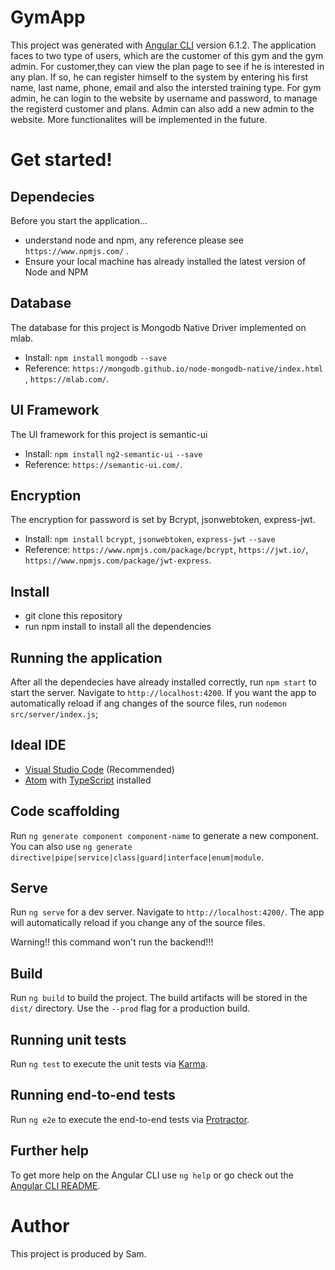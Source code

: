 # GymApp

This project was generated with [Angular CLI](https://github.com/angular/angular-cli) version 6.1.2. The application faces to two type of users, which are the customer of this gym and the gym admin. For customer,they can view the plan page to see if he is interested in any plan. If so, he can register himself to the system by entering his first name, last name, phone, email and also the intersted training type. For gym admin, he can login to the website by username and password, to manage the registerd customer and plans. Admin can also add a new admin to the website. More functionalites will be implemented in the future.

# Get started!

## Dependecies

Before you start the application...
* understand node and npm, any reference please see `https://www.npmjs.com/` . 
* Ensure your local machine has already installed the latest version of Node and NPM

## Database

The database for this project is Mongodb Native Driver implemented on mlab.
* Install: `npm install` `mongodb` `--save`
* Reference: `https://mongodb.github.io/node-mongodb-native/index.html` , `https://mlab.com/`.

## UI Framework

The UI framework for this project is semantic-ui
* Install: `npm install` `ng2-semantic-ui` `--save`
* Reference: `https://semantic-ui.com/`.

## Encryption

The encryption for password is set by Bcrypt, jsonwebtoken, express-jwt.
* Install: `npm install` `bcrypt`, `jsonwebtoken`, `express-jwt` `--save`
* Reference:  `https://www.npmjs.com/package/bcrypt`, `https://jwt.io/`, `https://www.npmjs.com/package/jwt-express`.

## Install

* git clone this repository
* run npm install to install all the dependencies

## Running the application

After all the dependecies have already installed correctly, run `npm start` to start the server. 
Navigate to `http://localhost:4200`. If you want the app to automatically reload if ang changes of the 
source files, run `nodemon src/server/index.js`;

## Ideal IDE
* [Visual Studio Code](https://code.visualstudio.com/) (Recommended)
* [Atom](https://atom.io/) with [TypeScript](https://atom.io/packages/atom-typescript) installed

## Code scaffolding

Run `ng generate component component-name` to generate a new component. You can also use `ng generate directive|pipe|service|class|guard|interface|enum|module`.

## Serve

Run `ng serve` for a dev server. Navigate to `http://localhost:4200/`. The app will automatically reload if you change any of the source files. 

Warning!! this command won't run the backend!!!

## Build

Run `ng build` to build the project. The build artifacts will be stored in the `dist/` directory. Use the `--prod` flag for a production build.

## Running unit tests

Run `ng test` to execute the unit tests via [Karma](https://karma-runner.github.io).

## Running end-to-end tests

Run `ng e2e` to execute the end-to-end tests via [Protractor](http://www.protractortest.org/).

## Further help

To get more help on the Angular CLI use `ng help` or go check out the [Angular CLI README](https://github.com/angular/angular-cli/blob/master/README.md).

# Author
This project is produced by Sam.


